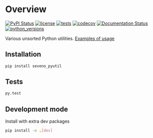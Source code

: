 # Overview

[![PyPI Status](https://badge.fury.io/py/seveno-pyutil.svg)](https://badge.fury.io/py/seveno-pyutil)
[![license](https://img.shields.io/pypi/l/seveno_pyutil.svg)](https://opensource.org/licenses/MIT)
[![tests](https://github.com/tadams42/seveno_pyutil/actions/workflows/tests.yaml/badge.svg?branch=development)](https://github.com/tadams42/seveno_pyutil/actions/workflows/tests.yaml)
[![codecov](https://codecov.io/gh/tadams42/seveno_pyutil/branch/development/graph/badge.svg?token=9WIWK7B3XX)](https://codecov.io/gh/tadams42/seveno_pyutil)
[![Documentation Status](https://readthedocs.org/projects/seveno-pyutil/badge/?version=latest)](http://seveno-pyutil.readthedocs.io/en/latest/?badge=latest)
[![python_versions](https://img.shields.io/pypi/pyversions/seveno_pyutil.svg)](https://pypi.org/project/seveno_pyutil/)

Various unsorted Python utilities. [Examples of usage](https://seveno-pyutil.readthedocs.io/en/latest/examples_and_usage.html)

## Installation

~~~sh
pip install seveno_pyutil
~~~

## Tests

~~~sh
py.test
~~~

## Development mode

Install with extra dev packages

~~~sh
pip install -e .[dev]
~~~
